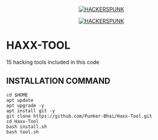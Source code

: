 <p align="center">
<a href="https://punkers.business.site"><img title="HACKERSPUNK" src="https://img.shields.io/badge/MADE%20IN-INDIA-SCRIPT?colorA=%23ff8100&colorB=%23017e40&colorC=%23ff0000&style=for-the-badge"></a>
</p>
</p>
<p align="center">
<a href="https://punkers.business.site"><img title="HACKERSPUNK" src="https://img.shields.io/badge/HACKERS-PUNK-green?style=for-the-badge&logo=appveyor"></a>
</p>

# HAXX-TOOL
15 hacking tools included in this code
## INSTALLATION COMMAND
```
cd $HOME
apt update
apt upgrade -y
apt install git -y
git clone https://github.com/Punker-Bhai/Haxx-Tool.git
cd Haxx-Tool
bash install.sh
bash tool.sh
```
